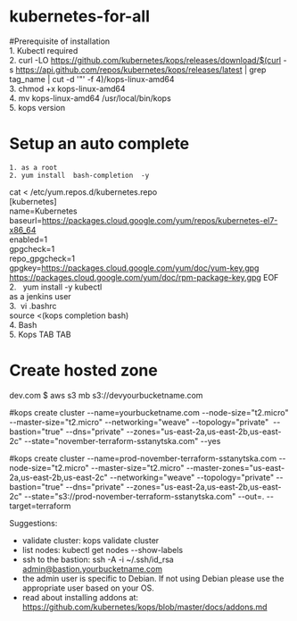 # kubernetes-for-all
#Prerequisite of installation  
	1. Kubectl required  
	2. curl -LO https://github.com/kubernetes/kops/releases/download/$(curl -s https://api.github.com/repos/kubernetes/kops/releases/latest | grep tag_name | cut -d '"' -f 4)/kops-linux-amd64  
	3. chmod +x kops-linux-amd64  
	4. mv kops-linux-amd64 /usr/local/bin/kops  
	5. kops version  

# Setup an auto complete  
	1. as a root  
	2. yum install  bash-completion  -y  
cat <<EOF > /etc/yum.repos.d/kubernetes.repo  
[kubernetes]  
name=Kubernetes  
baseurl=https://packages.cloud.google.com/yum/repos/kubernetes-el7-x86_64  
enabled=1  
gpgcheck=1  
repo_gpgcheck=1  
gpgkey=https://packages.cloud.google.com/yum/doc/yum-key.gpg https://packages.cloud.google.com/yum/doc/rpm-package-key.gpg
EOF  
2.   yum install -y kubectl  
as a jenkins user  
3.  vi .bashrc  
source <(kops completion bash)  
4. Bash   
5. Kops TAB TAB  



# Create hosted zone
dev.com
$ aws s3 mb s3://devyourbucketname.com

#kops create cluster --name=yourbucketname.com --node-size="t2.micro" --master-size="t2.micro" --networking="weave" --topology="private"  --bastion="true" --dns="private" --zones="us-east-2a,us-east-2b,us-east-2c" --state="november-terraform-sstanytska.com" --yes

#kops create cluster --name=prod-november-terraform-sstanytska.com --node-size="t2.micro" --master-size="t2.micro" --master-zones="us-east-2a,us-east-2b,us-east-2c" --networking="weave" --topology="private"  --bastion="true" --dns="private" --zones="us-east-2a,us-east-2b,us-east-2c" --state="s3://prod-november-terraform-sstanytska.com" --out=. --target=terraform




Suggestions:  
 * validate cluster: kops validate cluster  
 * list nodes: kubectl get nodes --show-labels  
 * ssh to the bastion: ssh -A -i ~/.ssh/id_rsa admin@bastion.yourbucketname.com   
 * the admin user is specific to Debian. If not using Debian please use the appropriate user based on your OS.  
 * read about installing addons at: https://github.com/kubernetes/kops/blob/master/docs/addons.md  
 
